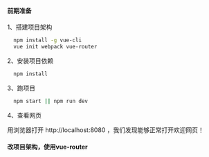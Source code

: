 #### 前期准备

1、搭建项目架构

```bash
  npm install -g vue-cli
  vue init webpack vue-router
```

2、安装项目依赖

```bash
  npm install
```

3、跑项目

```bash
  npm start || npm run dev
```

4、查看网页

用浏览器打开 http://localhost:8080 ，我们发现能够正常打开欢迎网页！

#### 改项目架构，使用vue-router
